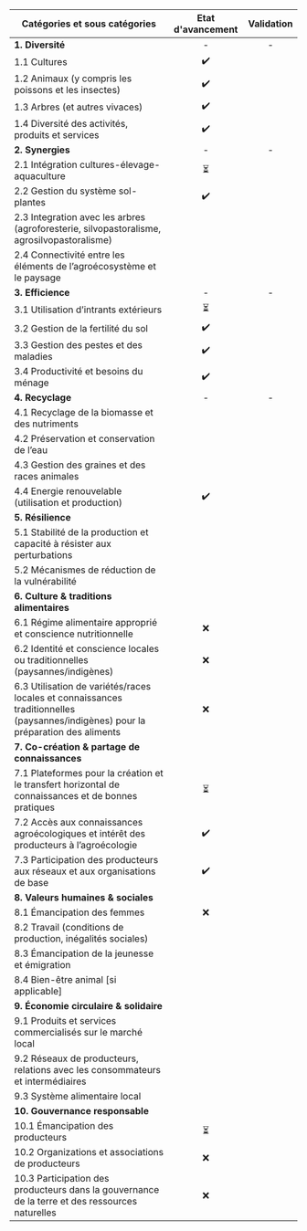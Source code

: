 | Catégories et sous catégories                                |     Etat d'avancement     |        Validation          |
|-------------------------------------------------------------|:-------------------------:|:--------------------------:|
| **1. Diversité**                                           |            -               |             -               |
|    1.1 Cultures                                            |            ✔️             |                            |
|    1.2 Animaux (y compris les poissons et les insectes)    |            ✔️             |                            |
|    1.3 Arbres (et autres vivaces)                          |            ✔️             |                            |
|    1.4 Diversité des activités, produits et services       |            ✔️             |                            |
| **2. Synergies**                                           |            -               |             -                |
|    2.1 Intégration cultures-élevage-aquaculture            |              ⏳             |                            |
|    2.2 Gestion du système sol-plantes                      |              ✔️             |                            |
|    2.3 Integration avec les arbres (agroforesterie, silvopastoralisme, agrosilvopastoralisme) |                     |                            |
|    2.4 Connectivité entre les éléments de l’agroécosystème et le paysage |                |                            |
| **3. Efficience**                                          |                -               |             -                 |
|    3.1 Utilisation d’intrants extérieurs                   |           ⏳                |                            |
|    3.2 Gestion de la fertilité du sol                      |            ✔️               |                            |
|    3.3 Gestion des pestes et des maladies                  |             ✔️              |                            |
|    3.4 Productivité et besoins du ménage                   |              ✔️             |                            |
| **4. Recyclage**                                            |                 -               |             -                    |
|    4.1 Recyclage de la biomasse et des nutriments          |                           |                            |
|    4.2 Préservation et conservation de l’eau                |                           |                            |
|    4.3 Gestion des graines et des races animales           |                           |                            |
|    4.4 Energie renouvelable (utilisation et production)    |             ✔️              |                            |
| **5. Résilience**                                           |                           |                            |
|    5.1 Stabilité de la production et capacité à résister aux perturbations |                |                            |
|    5.2 Mécanismes de réduction de la vulnérabilité         |                           |                            |
| **6. Culture & traditions alimentaires**                    |                           |                            |
|    6.1 Régime alimentaire approprié et conscience nutritionnelle |         ❌              |                            |
|    6.2 Identité et conscience locales ou traditionnelles (paysannes/indigènes) |    ❌       |                            |
|    6.3 Utilisation de variétés/races locales et connaissances traditionnelles (paysannes/indigènes) pour la préparation des aliments |          ❌             |                            |
| **7. Co-création & partage de connaissances**               |                           |                            |
|    7.1 Plateformes pour la création et le transfert horizontal de connaissances et de bonnes pratiques |     ⏳      |                            |
|    7.2 Accès aux connaissances agroécologiques et intérêt des producteurs à l’agroécologie |    ✔️           |                            |
|    7.3 Participation des producteurs aux réseaux et aux organisations de base |         ✔️            |                            |
| **8. Valeurs humaines & sociales**                         |                           |                            |
|    8.1 Émancipation des femmes                             |            ❌               |                            |
|    8.2 Travail (conditions de production, inégalités sociales) |                           |                            |
|    8.3 Émancipation de la jeunesse et émigration            |                           |                            |
|    8.4 Bien-être animal [si applicable]                    |                           |                            |
| **9. Économie circulaire & solidaire**                     |                           |                            |
|    9.1 Produits et services commercialisés sur le marché local |                           |                            |
|    9.2 Réseaux de producteurs, relations avec les consommateurs et intermédiaires |                  |                            |
|    9.3 Système alimentaire local                           |                           |                            |
| **10. Gouvernance responsable**                             |                           |                            |
|    10.1 Émancipation des producteurs                        |          ⏳               |                            |
|    10.2 Organizations et associations de producteurs       |          ❌              |                            |
|    10.3 Participation des producteurs dans la gouvernance de la terre et des ressources naturelles |           ❌             |                            |
